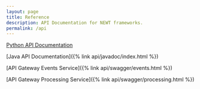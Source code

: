 ```yaml
---
layout: page
title: Reference
description: API Documentation for NEWT frameworks.
permalink: /api
---
```


[Python API Documentation](https://nlpie.github.io/newt-python-api)

[Java API Documentation]({% link api/javadoc/index.html %})

[API Gateway Events Service]({% link api/swagger/events.html %})

[API Gateway Processing Service]({% link api/swagger/processing.html %})
